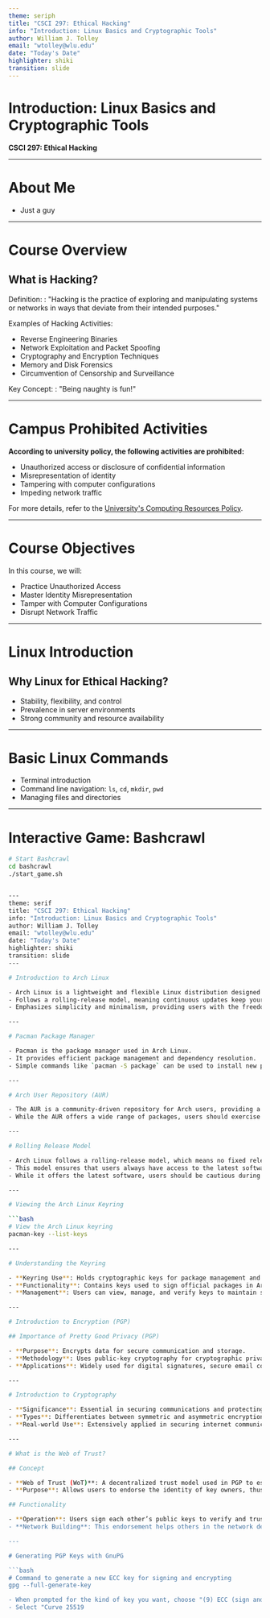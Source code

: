 ```yaml
---
theme: seriph
title: "CSCI 297: Ethical Hacking"
info: "Introduction: Linux Basics and Cryptographic Tools"
author: William J. Tolley
email: "wtolley@wlu.edu"
date: "Today's Date"
highlighter: shiki
transition: slide
---
```


# Introduction: Linux Basics and Cryptographic Tools

**CSCI 297: Ethical Hacking**

---

# About Me

- Just a guy

---

# Course Overview

## What is Hacking?

Definition:
: "Hacking is the practice of exploring and manipulating systems or networks in ways that deviate from their intended purposes."

Examples of Hacking Activities:
- Reverse Engineering Binaries
- Network Exploitation and Packet Spoofing
- Cryptography and Encryption Techniques
- Memory and Disk Forensics
- Circumvention of Censorship and Surveillance

Key Concept:
: "Being naughty is fun!"

---

# Campus Prohibited Activities

**According to university policy, the following activities are prohibited:**

- Unauthorized access or disclosure of confidential information
- Misrepresentation of identity
- Tampering with computer configurations
- Impeding network traffic

For more details, refer to the [University's Computing Resources Policy](https://my.wlu.edu/general-counsel/code-of-policies/confidentiality-and-information-security/computing-resources-network-website-and-email-use-policy).

---

# Course Objectives

In this course, we will:
- Practice Unauthorized Access
- Master Identity Misrepresentation
- Tamper with Computer Configurations
- Disrupt Network Traffic

---

# Linux Introduction

## Why Linux for Ethical Hacking?

- Stability, flexibility, and control
- Prevalence in server environments
- Strong community and resource availability

---

# Basic Linux Commands

- Terminal introduction
- Command line navigation: `ls`, `cd`, `mkdir`, `pwd`
- Managing files and directories

---

# Interactive Game: Bashcrawl

```bash
# Start Bashcrawl
cd bashcrawl
./start_game.sh


---
theme: serif
title: "CSCI 297: Ethical Hacking"
info: "Introduction: Linux Basics and Cryptographic Tools"
author: William J. Tolley
email: "wtolley@wlu.edu"
date: "Today's Date"
highlighter: shiki
transition: slide
---

# Introduction to Arch Linux

- Arch Linux is a lightweight and flexible Linux distribution designed for simplicity and customization.
- Follows a rolling-release model, meaning continuous updates keep your system current.
- Emphasizes simplicity and minimalism, providing users with the freedom to build their system exactly how they need it.

---

# Pacman Package Manager

- Pacman is the package manager used in Arch Linux.
- It provides efficient package management and dependency resolution.
- Simple commands like `pacman -S package` can be used to install new packages.

---

# Arch User Repository (AUR)

- The AUR is a community-driven repository for Arch users, providing a vast collection of user-contributed packages.
- While the AUR offers a wide range of packages, users should exercise caution and review PKGBUILD scripts for security and compatibility before installation.

---

# Rolling Release Model

- Arch Linux follows a rolling-release model, which means no fixed release cycles.
- This model ensures that users always have access to the latest software and security patches.
- While it offers the latest software, users should be cautious during updates to avoid potential system breakages.

---

# Viewing the Arch Linux Keyring

```bash
# View the Arch Linux keyring
pacman-key --list-keys

---

# Understanding the Keyring

- **Keyring Use**: Holds cryptographic keys for package management and authentication.
- **Functionality**: Contains keys used to sign official packages in Arch Linux, ensuring their authenticity and integrity.
- **Management**: Users can view, manage, and verify keys to maintain system security.

---

# Introduction to Encryption (PGP)

## Importance of Pretty Good Privacy (PGP)

- **Purpose**: Encrypts data for secure communication and storage.
- **Methodology**: Uses public-key cryptography for cryptographic privacy and authentication.
- **Applications**: Widely used for digital signatures, secure email communications, and file encryption.

---

# Introduction to Cryptography

- **Significance**: Essential in securing communications and protecting data from unauthorized access.
- **Types**: Differentiates between symmetric and asymmetric encryption.
- **Real-world Use**: Extensively applied in securing internet communications and protecting sensitive data.

---

# What is the Web of Trust?

## Concept

- **Web of Trust (WoT)**: A decentralized trust model used in PGP to establish the credibility of public key bindings.
- **Purpose**: Allows users to endorse the identity of key owners, thus extending trust.

## Functionality

- **Operation**: Users sign each other’s public keys to verify and trust the owner's identity.
- **Network Building**: This endorsement helps others in the network decide whom to trust.

---

# Generating PGP Keys with GnuPG

```bash
# Command to generate a new ECC key for signing and encrypting
gpg --full-generate-key

- When prompted for the kind of key you want, choose "(9) ECC (sign and encrypt)".
- Select "Curve 25519
